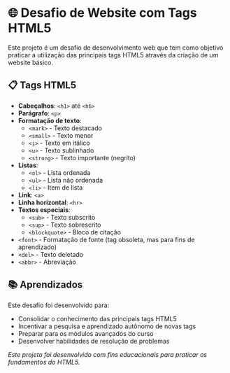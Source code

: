 # 🌐 Desafio de Website com Tags HTML5

Este projeto é um desafio de desenvolvimento web que tem como objetivo praticar a utilização das principais tags HTML5 através da criação de um website básico.

## 📋 Tags HTML5

- **Cabeçalhos**: `<h1>` até `<h6>`
- **Parágrafo**: `<p>`
- **Formatação de texto**: 
  - `<mark>` - Texto destacado
  - `<small>` - Texto menor
  - `<i>` - Texto em itálico
  - `<u>` - Texto sublinhado
  - `<strong>` - Texto importante (negrito)
- **Listas**:
  - `<ol>` - Lista ordenada
  - `<ul>` - Lista não ordenada
  - `<li>` - Item de lista
- **Link**: `<a>`
- **Linha horizontal**: `<hr>`
- **Textos especiais**:
  - `<sub>` - Texto subscrito
  - `<sup>` - Texto sobrescrito
  - `<blockquote>` - Bloco de citação
- `<font>` - Formatação de fonte (tag obsoleta, mas para fins de aprendizado)
- `<del>` - Texto deletado
- `<abbr>` - Abreviação

## 📚 Aprendizados

Este desafio foi desenvolvido para:
- Consolidar o conhecimento das principais tags HTML5
- Incentivar a pesquisa e aprendizado autônomo de novas tags
- Preparar para os módulos avançados do curso
- Desenvolver habilidades de resolução de problemas

*Este projeto foi desenvolvido com fins educacionais para praticar os fundamentos do HTML5.*
